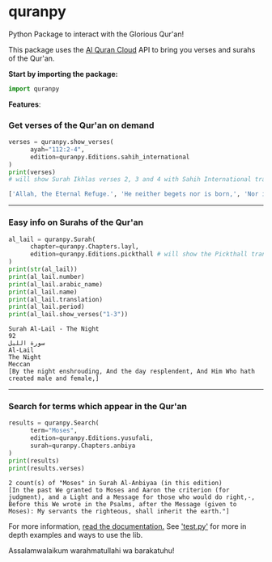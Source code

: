 # quranpy
Python Package to interact with the Glorious Qur'an!

This package uses the [Al Quran Cloud](https://alquran.cloud/) API to bring you verses and surahs of the Qur'an.

**Start by importing the package:**
```py
import quranpy
```

**Features**:

<h3>Get verses of the Qur'an on demand</h3>

```py
verses = quranpy.show_verses(
      ayah="112:2-4",
      edition=quranpy.Editions.sahih_international
)
print(verses)
# will show Surah Ikhlas verses 2, 3 and 4 with Sahih International translation
```

```py
['Allah, the Eternal Refuge.', 'He neither begets nor is born,', 'Nor is there to Him any equivalent."']
```

<hr>



<h3>Easy info on Surahs of the Qur'an</h3>

```py
al_lail = quranpy.Surah(
      chapter=quranpy.Chapters.layl,
      edition=quranpy.Editions.pickthall # will show the Pickthall translations 
)
print(str(al_lail))
print(al_lail.number)
print(al_lail.arabic_name)
print(al_lail.name)
print(al_lail.translation)
print(al_lail.period)
print(al_lail.show_verses("1-3"))
```

```
Surah Al-Lail - The Night
92
سورة الليل
Al-Lail
The Night
Meccan
[By the night enshrouding, And the day resplendent, And Him Who hath created male and female,]
```

<hr>

<h3>Search for terms which appear in the Qur'an</h3>
      
```py
results = quranpy.Search(
      term="Moses",
      edition=quranpy.Editions.yusufali,
      surah=quranpy.Chapters.anbiya
)
print(results)
print(results.verses)
```

```
2 count(s) of "Moses" in Surah Al-Anbiyaa (in this edition)
[In the past We granted to Moses and Aaron the criterion (for judgment), and a Light and a Message for those who would do right,-, Before this We wrote in the Psalms, after the Message (given to Moses): My servants the righteous, shall inherit the earth."]
```

For more information, [read the documentation.](https://www.youtube.com/watch?v=oHg5SJYRHA0)
See ['test.py'](https://github.com/niztg/quranpy/blob/master/test.py) for more in depth examples and ways to use the lib.

Assalamwalaikum warahmatullahi wa barakatuhu!
